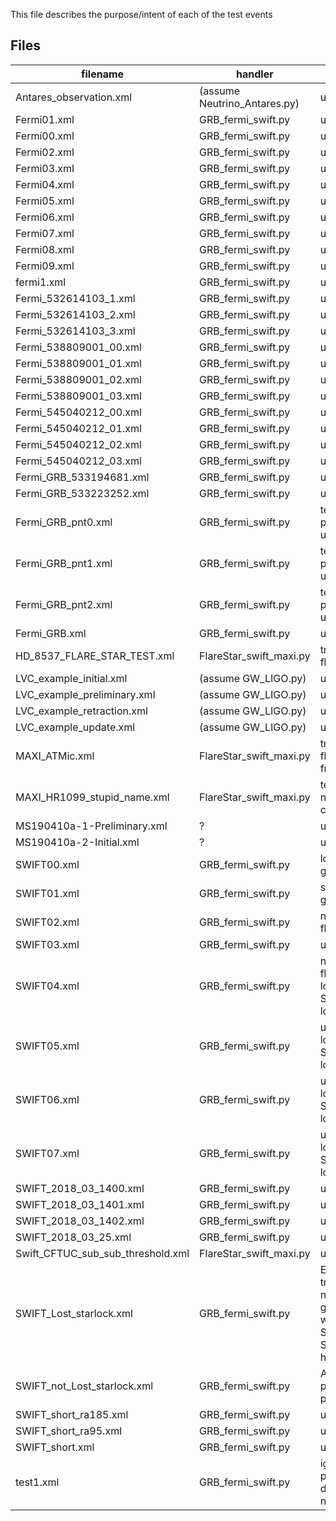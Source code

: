 This file describes the purpose/intent of each of the test events

Files
-----

| filename | handler | purpose |
|----------|---------|---------|
| Antares_observation.xml | (assume Neutrino_Antares.py) | unknown |
| Fermi01.xml | GRB_fermi_swift.py | unknown |
| Fermi00.xml | GRB_fermi_swift.py | unknown |
| Fermi02.xml | GRB_fermi_swift.py | unknown |
| Fermi03.xml | GRB_fermi_swift.py | unknown |
| Fermi04.xml | GRB_fermi_swift.py | unknown |
| Fermi05.xml | GRB_fermi_swift.py | unknown |
| Fermi06.xml | GRB_fermi_swift.py | unknown |
| Fermi07.xml | GRB_fermi_swift.py | unknown |
| Fermi08.xml | GRB_fermi_swift.py | unknown |
| Fermi09.xml | GRB_fermi_swift.py | unknown |
| fermi1.xml | GRB_fermi_swift.py | unknown |
| Fermi_532614103_1.xml | GRB_fermi_swift.py | unknown |
| Fermi_532614103_2.xml | GRB_fermi_swift.py | unknown |
| Fermi_532614103_3.xml | GRB_fermi_swift.py | unknown |
| Fermi_538809001_00.xml | GRB_fermi_swift.py | unknown |
| Fermi_538809001_01.xml | GRB_fermi_swift.py | unknown |
| Fermi_538809001_02.xml | GRB_fermi_swift.py | unknown |
| Fermi_538809001_03.xml | GRB_fermi_swift.py | unknown |
| Fermi_545040212_00.xml | GRB_fermi_swift.py | unknown |
| Fermi_545040212_01.xml | GRB_fermi_swift.py | unknown |
| Fermi_545040212_02.xml | GRB_fermi_swift.py | unknown |
| Fermi_545040212_03.xml | GRB_fermi_swift.py | unknown |
| Fermi_GRB_533194681.xml | GRB_fermi_swift.py |  unknown |
| Fermi_GRB_533223252.xml | GRB_fermi_swift.py |  unknown |
| Fermi_GRB_pnt0.xml | GRB_fermi_swift.py | test pointing update |
| Fermi_GRB_pnt1.xml | GRB_fermi_swift.py | test pointing update |
| Fermi_GRB_pnt2.xml | GRB_fermi_swift.py | test pointing update |
| Fermi_GRB.xml | GRB_fermi_swift.py | unknown |
| HD_8537_FLARE_STAR_TEST.xml | FlareStar_swift_maxi.py | trigger on a flare star |
| LVC_example_initial.xml | (assume GW_LIGO.py) | unknown |
| LVC_example_preliminary.xml | (assume GW_LIGO.py) | unknown |
| LVC_example_retraction.xml | (assume GW_LIGO.py) | unknown |
| LVC_example_update.xml | (assume GW_LIGO.py) | unknown |
| MAXI_ATMic.xml | FlareStar_swift_maxi.py | trigger on a flare star from MAXI |
| MAXI_HR1099_stupid_name.xml | FlareStar_swift_maxi.py | test stupid naming conventions |
| MS190410a-1-Preliminary.xml | ? | unknown |
| MS190410a-2-Initial.xml | ? | unknown |
| SWIFT00.xml | GRB_fermi_swift.py | long swift grb |
| SWIFT01.xml | GRB_fermi_swift.py | short swift grb |
| SWIFT02.xml | GRB_fermi_swift.py | not a grb or flare star |
| SWIFT03.xml | GRB_fermi_swift.py | unknown |
| SWIFT04.xml | GRB_fermi_swift.py | not a grb or flare star - lost StarTracker lock |
| SWIFT05.xml | GRB_fermi_swift.py | unknown - lost StarTracker lock |
| SWIFT06.xml | GRB_fermi_swift.py | unknown - lost StarTracker lock |
| SWIFT07.xml | GRB_fermi_swift.py | unknown - lost StarTracker lock |
| SWIFT_2018_03_1400.xml | GRB_fermi_swift.py | unknown |
| SWIFT_2018_03_1401.xml | GRB_fermi_swift.py | unknown |
| SWIFT_2018_03_1402.xml | GRB_fermi_swift.py | unknown |
| SWIFT_2018_03_25.xml | GRB_fermi_swift.py | unknown |
| Swift_CFTUC_sub_sub_threshold.xml | FlareStar_swift_maxi.py | unknown |
| SWIFT_Lost_starlock.xml | GRB_fermi_swift.py | Ensure that triggers are not generated when the SWIFT StarTracker has no lock |
| SWIFT_not_Lost_starlock.xml | GRB_fermi_swift.py | Avoid false positives as per #12 |
| SWIFT_short_ra185.xml | GRB_fermi_swift.py | unknown |
| SWIFT_short_ra95.xml | GRB_fermi_swift.py | unknown |
| SWIFT_short.xml | GRB_fermi_swift.py | unknown |
| test1.xml | GRB_fermi_swift.py  | ignore swift pointing direction notices |
